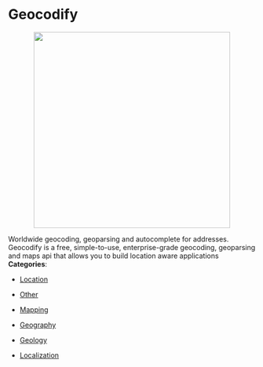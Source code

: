 # Geocodify

<p align="center">
    <img width="400" src="https://raw.githubusercontent.com/awesome-apis/awesome-apis/apis/geocodify/logo_256x256.png" />
</p>


Worldwide geocoding, geoparsing and autocomplete for addresses. Geocodify is a free, simple-to-use, enterprise-grade geocoding, geoparsing and maps api that allows you to build location aware applications
**Categories**:

- [Location](https://github/awesome-apis/awesome-apis#location)

- [Other](https://github/awesome-apis/awesome-apis#other)

- [Mapping](https://github/awesome-apis/awesome-apis#mapping)

- [Geography](https://github/awesome-apis/awesome-apis#geography)

- [Geology](https://github/awesome-apis/awesome-apis#geology)

- [Localization](https://github/awesome-apis/awesome-apis#localization)



